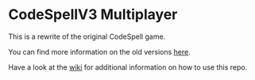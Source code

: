 # CodeSpellV3 Multiplayer
This is a rewrite of the original CodeSpell game. 

You can find more information on the old versions [here](https://github.com/thoughtstem/CodeSpellsV3).

Have a look at the [wiki](https://github.com/codespellv3/cs_mp/wiki) for additional information on how to use this repo.
